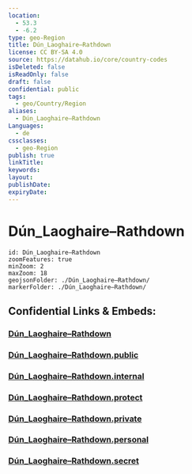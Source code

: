```yaml
---
location:
  - 53.3
  - -6.2
type: geo-Region
title: Dún_Laoghaire–Rathdown
license: CC BY-SA 4.0
source: https://datahub.io/core/country-codes
isDeleted: false
isReadOnly: false
draft: false
confidential: public
tags:
  - geo/Country/Region
aliases:
  - Dún_Laoghaire–Rathdown
Languages:
  - de
cssclasses:
  - geo-Region
publish: true
linkTitle:
keywords:
layout:
publishDate:
expiryDate:
---
```


# Dún_Laoghaire–Rathdown

```leaflet
id: Dún_Laoghaire–Rathdown
zoomFeatures: true 
minZoom: 2 
maxZoom: 18
geojsonFolder: ./Dún_Laoghaire–Rathdown/
markerFolder: ./Dún_Laoghaire–Rathdown/
```


## Confidential Links & Embeds: 

### [Dún_Laoghaire–Rathdown](/_Standards/Earth/Continent/Europe/Europe~North/Ireland/Counties~Ireland/Dún_Laoghaire–Rathdown.md) 

### [Dún_Laoghaire–Rathdown.public](/_public/Earth/Continent/Europe/Europe~North/Ireland/Counties~Ireland/Dún_Laoghaire–Rathdown.public.md) 

### [Dún_Laoghaire–Rathdown.internal](/_internal/Earth/Continent/Europe/Europe~North/Ireland/Counties~Ireland/Dún_Laoghaire–Rathdown.internal.md) 

### [Dún_Laoghaire–Rathdown.protect](/_protect/Earth/Continent/Europe/Europe~North/Ireland/Counties~Ireland/Dún_Laoghaire–Rathdown.protect.md) 

### [Dún_Laoghaire–Rathdown.private](/_private/Earth/Continent/Europe/Europe~North/Ireland/Counties~Ireland/Dún_Laoghaire–Rathdown.private.md) 

### [Dún_Laoghaire–Rathdown.personal](/_personal/Earth/Continent/Europe/Europe~North/Ireland/Counties~Ireland/Dún_Laoghaire–Rathdown.personal.md) 

### [Dún_Laoghaire–Rathdown.secret](/_secret/Earth/Continent/Europe/Europe~North/Ireland/Counties~Ireland/Dún_Laoghaire–Rathdown.secret.md)

